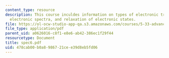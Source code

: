 ```yaml
---
content_type: resource
description: This course inculdes information on types of electronic transitions,
  electronic spectra, and relaxation of electronic states.
file: https://ol-ocw-studio-app-qa.s3.amazonaws.com/courses/5-33-advanced-chemical-experimentation-and-instrumentation-fall-2007/478cab00b0a8986721cee39d8eb5fd06_spec6.pdf
file_type: application/pdf
parent_uid: a0626016-c8f1-e8e6-ab42-386ec1f29f44
resourcetype: Document
title: spec6.pdf
uid: 478cab00-b0a8-9867-21ce-e39d8eb5fd06
---
```

